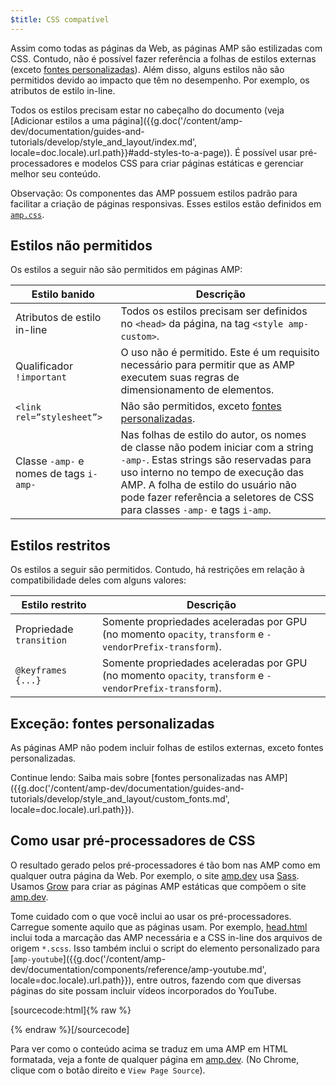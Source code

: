 ```yaml
---
$title: CSS compatível
---
```


Assim como todas as páginas da Web, as páginas AMP são estilizadas com CSS. Contudo, não é possível fazer referência a folhas de estilos externas (exceto [fontes personalizadas](#the-custom-fonts-exception)). Além disso, alguns estilos não são permitidos devido ao impacto que têm no desempenho. Por exemplo, os atributos de estilo in-line.

Todos os estilos precisam estar no cabeçalho do documento (veja [Adicionar estilos a uma página]({{g.doc('/content/amp-dev/documentation/guides-and-tutorials/develop/style_and_layout/index.md', locale=doc.locale).url.path}}#add-styles-to-a-page)). É possível usar pré-processadores e modelos CSS para criar páginas estáticas e gerenciar melhor seu conteúdo.

Observação: Os componentes das AMP possuem estilos padrão para facilitar a criação de páginas responsivas. Esses estilos estão definidos em [`amp.css`](https://github.com/ampproject/amphtml/blob/master/css/amp.css).

## Estilos não permitidos

Os estilos a seguir não são permitidos em páginas AMP:

<table>
  <thead>
    <tr>
      <th class="col-thirty" data-th="Banned style">Estilo banido</th>
      <th data-th="Description">Descrição</th>
    </tr>
  </thead>
  <tbody>
    <tr>
      <td data-th="Banned style">Atributos de estilo in-line</td>
      <td data-th="Description"> Todos os estilos precisam ser definidos no <code>&lt;head&gt;</code> da página, na tag <code>&lt;style amp-custom&gt;</code>.</td>
    </tr>
    <tr>
      <td data-th="Banned style">Qualificador <code>!important</code></td>
      <td data-th="Description">O uso não é permitido. Este é um requisito necessário para permitir que as AMP executem suas regras de dimensionamento de elementos.</td>
    </tr>
    <tr>
      <td data-th="Banned style"><code>&lt;link rel=”stylesheet”&gt;</code></td>
      <td data-th="Description"> Não são permitidos, exceto <a href="#the-custom-fonts-exception">fontes personalizadas</a>.</td>
    </tr>
    <tr>
      <td data-th="Banned style">Classe <code>-amp-</code> e nomes de tags <code>i-amp-</code></td>
      <td data-th="Description"> Nas folhas de estilo do autor, os nomes de classe não podem iniciar com a string <code>-amp-</code>. Estas strings são reservadas para uso interno no tempo de execução das AMP. A folha de estilo do usuário não pode fazer referência a seletores de CSS para classes <code>-amp-</code> e tags <code>i-amp</code>.</td>
    </tr>
  </tbody>
</table>

## Estilos restritos

Os estilos a seguir são permitidos. Contudo, há restrições em relação à compatibilidade deles com alguns valores:

<table>
  <thead>
    <tr>
      <th class="col-thirty" data-th="Banned style">Estilo restrito</th>
      <th data-th="Description">Descrição</th>
    </tr>
  </thead>
  <tbody>
    <tr>
      <td data-th="Restricted style">Propriedade <code>transition</code></td>
      <td data-th="Description"> Somente propriedades aceleradas por GPU (no momento <code>opacity</code>, <code>transform</code> e <code>-vendorPrefix-transform</code>).</td>
    </tr>
    <tr>
      <td data-th="Restricted style"><code>@keyframes {...}</code></td>
      <td data-th="Description"> Somente propriedades aceleradas por GPU (no momento <code>opacity</code>, <code>transform</code> e <code>-vendorPrefix-transform</code>).</td>
    </tr>
  </tbody>
</table>

## Exceção: fontes personalizadas

As páginas AMP não podem incluir folhas de estilos externas, exceto fontes personalizadas.

Continue lendo: Saiba mais sobre [fontes personalizadas nas AMP]({{g.doc('/content/amp-dev/documentation/guides-and-tutorials/develop/style_and_layout/custom_fonts.md', locale=doc.locale).url.path}}).

## Como usar pré-processadores de CSS

O resultado gerado pelos pré-processadores é tão bom nas AMP como em qualquer outra página da Web. Por exemplo, o site [amp.dev](https://amp.dev/) usa [Sass](http://sass-lang.com/). Usamos [Grow](http://grow.io/) para criar as páginas AMP estáticas que compõem o site [amp.dev](https://amp.dev/).

Tome cuidado com o que você inclui ao usar os pré-processadores. Carregue somente aquilo que as páginas usam. Por exemplo, [head.html](https://github.com/ampproject/docs/blob/master/views/partials/head.html) inclui toda a marcação das AMP necessária e a CSS in-line dos arquivos de origem `*.scss`. Isso também inclui o script do elemento personalizado para [`amp-youtube`]({{g.doc('/content/amp-dev/documentation/components/reference/amp-youtube.md', locale=doc.locale).url.path}}), entre outros, fazendo com que diversas páginas do site possam incluir vídeos incorporados do YouTube.

[sourcecode:html]{% raw %}
<head>
  <meta charset="utf-8">
  <meta name="viewport" content="width=device-width,minimum-scale=1,initial-scale=1">
  <meta property="og:description" content="{% if doc.description %}{{doc.description}} – {% endif %}Accelerated Mobile Pages Project">
  <meta name="description" content="{% if doc.description %}{{doc.description}} – {% endif %}Accelerated Mobile Pages Project">

  <title>Projeto de Accelerated Mobile Pages</title>
  <link rel="icon" href="/static/img/amp_favicon.png">
  <link rel="canonical" href="{{doc.url}}">
  <link href="https://fonts.googleapis.com/css?family=Roboto:200,300,400,500,700" rel="stylesheet">
  <style amp-custom>
  {% include "/assets/css/main.min.css" %}
  </style>

  <style amp-boilerplate>body{-webkit-animation:-amp-start 8s steps(1,end) 0s 1 normal both;-moz-animation:-amp-start 8s steps(1,end) 0s 1 normal both;-ms-animation:-amp-start 8s steps(1,end) 0s 1 normal both;animation:-amp-start 8s steps(1,end) 0s 1 normal both}@-webkit-keyframes -amp-start{from{visibility:hidden}to{visibility:visible}}@-moz-keyframes -amp-start{from{visibility:hidden}to{visibility:visible}}@-ms-keyframes -amp-start{from{visibility:hidden}to{visibility:visible}}@-o-keyframes -amp-start{from{visibility:hidden}to{visibility:visible}}@keyframes -amp-start{from{visibility:hidden}to{visibility:visible}}</style><noscript><style amp-boilerplate>body{-webkit-animation:none;-moz-animation:none;-ms-animation:none;animation:none}</style></noscript>
  <script async src="https://cdn.ampproject.org/v0.js"></script>
  <script async custom-element="amp-carousel" src="https://cdn.ampproject.org/v0/amp-carousel-0.1.js"></script>
  <script async custom-element="amp-analytics" src="https://cdn.ampproject.org/v0/amp-analytics-0.1.js"></script>
  <script async custom-element="amp-lightbox" src="https://cdn.ampproject.org/v0/amp-lightbox-0.1.js"></script>
  <script async custom-element="amp-youtube" src="https://cdn.ampproject.org/v0/amp-youtube-0.1.js"></script>
  <script async custom-element="amp-sidebar" src="https://cdn.ampproject.org/v0/amp-sidebar-0.1.js"></script>
  <script async custom-element="amp-iframe" src="https://cdn.ampproject.org/v0/amp-iframe-0.1.js"></script>
</head>
{% endraw %}[/sourcecode]

Para ver como o conteúdo acima se traduz em uma AMP em HTML formatada, veja a fonte de qualquer página em [amp.dev](https://amp.dev/). (No Chrome, clique com o botão direito e `View Page Source`).
